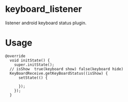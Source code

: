 # keyboard_listener

listener android keyboard status plugin.

# Usage

```
@override
  void initState() {
    super.initState();
  // isShow  true(keyboard show) false(keyboard hide)
  KeyBoardReceive.getKeyBoardStatus((isShow) {
      setState(() {
        
      });
    });
  }
  
  
```